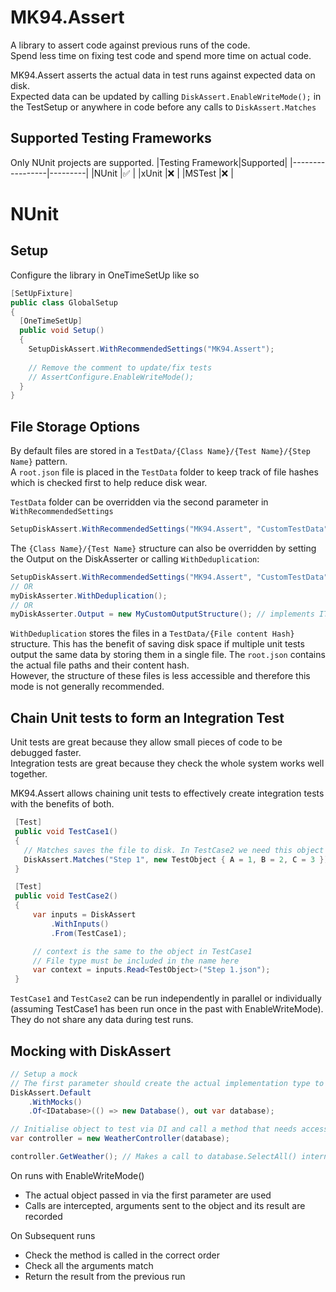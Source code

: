 # MK94.Assert
A library to assert code against previous runs of the code.  
Spend less time on fixing test code and spend more time on actual code.

MK94.Assert asserts the actual data in test runs against expected data on disk.  
Expected data can be updated by calling ```DiskAssert.EnableWriteMode();``` in the TestSetup or anywhere in code before any calls to ```DiskAssert.Matches```  

## Supported Testing Frameworks
Only NUnit projects are supported. 
|Testing Framework|Supported|
|-----------------|---------|
|NUnit            |✅       |
|xUnit            |❌       |
|MSTest           |❌       |

# NUnit
## Setup
Configure the library in OneTimeSetUp like so
```c#
[SetUpFixture]
public class GlobalSetup
{
  [OneTimeSetUp]
  public void Setup()
  {
    SetupDiskAssert.WithRecommendedSettings("MK94.Assert");
    
    // Remove the comment to update/fix tests
    // AssertConfigure.EnableWriteMode();
  }
}
```

## File Storage Options

By default files are stored in a `TestData/{Class Name}/{Test Name}/{Step Name}` pattern.  
A `root.json` file is placed in the `TestData` folder to keep track of file hashes which is checked first to help reduce disk wear.

`TestData` folder can be overridden via the second parameter in `WithRecommendedSettings`
```c#
SetupDiskAssert.WithRecommendedSettings("MK94.Assert", "CustomTestData");
```

The `{Class Name}/{Test Name}` structure can also be overridden by setting the Output on the DiskAsserter or calling  `WithDeduplication`:
```c#
SetupDiskAssert.WithRecommendedSettings("MK94.Assert", "CustomTestData").WithDeduplication();
// OR
myDiskAsserter.WithDeduplication();
// OR
myDiskAsserter.Output = new MyCustomOutputStructure(); // implements ITestOutput
```
`WithDeduplication` stores the files in a `TestData/{File content Hash}` structure. This has the benefit of saving disk space if multiple unit tests output the same data by storing them in a single file. The `root.json` contains the actual file paths and their content hash.  
However, the structure of these files is less accessible and therefore this mode is not generally recommended.

## Chain Unit tests to form an Integration Test

Unit tests are great because they allow small pieces of code to be debugged faster.  
Integration tests are great because they check the whole system works well together.  

MK94.Assert allows chaining unit tests to effectively create integration tests with the benefits of both.

```C#
 [Test]
 public void TestCase1()
 {
   // Matches saves the file to disk. In TestCase2 we need this object as an input
   DiskAssert.Matches("Step 1", new TestObject { A = 1, B = 2, C = 3 });
 }

 [Test]
 public void TestCase2()
 {
     var inputs = DiskAssert
         .WithInputs()
         .From(TestCase1);

     // context is the same to the object in TestCase1
     // File type must be included in the name here
     var context = inputs.Read<TestObject>("Step 1.json"); 
 }
```
`TestCase1` and `TestCase2` can be run independently in parallel or individually (assuming TestCase1 has been run once in the past with EnableWriteMode).  
They do not share any data during test runs.

## Mocking with DiskAssert

```C#
// Setup a mock
// The first parameter should create the actual implementation type to be used in Production builds.
DiskAssert.Default
    .WithMocks()
    .Of<IDatabase>(() => new Database(), out var database);

// Initialise object to test via DI and call a method that needs access to the database
var controller = new WeatherController(database);

controller.GetWeather(); // Makes a call to database.SelectAll() internally
```

On runs with EnableWriteMode() 
 - The actual object passed in via the first parameter are used
 - Calls are intercepted, arguments sent to the object and its result are recorded

On Subsequent runs
 - Check the method is called in the correct order
 - Check all the arguments match
 - Return the result from the previous run

